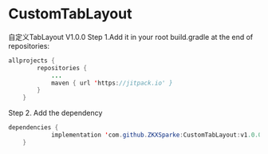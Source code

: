 # CustomTabLayout
自定义TabLayout V1.0.0
Step 1.Add it in your root build.gradle at the end of repositories:
```java
allprojects {
		repositories {
			...
			maven { url 'https://jitpack.io' }
		}
	}
```
Step 2. Add the dependency
```java
dependencies {
	        implementation 'com.github.ZKXSparke:CustomTabLayout:v1.0.0'
	}
```
